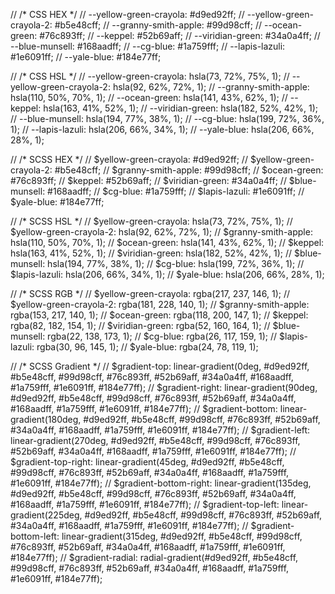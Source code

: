 //   /* CSS HEX */
// --yellow-green-crayola: #d9ed92ff;
// --yellow-green-crayola-2: #b5e48cff;
// --granny-smith-apple: #99d98cff;
// --ocean-green: #76c893ff;
// --keppel: #52b69aff;
// --viridian-green: #34a0a4ff;
// --blue-munsell: #168aadff;
// --cg-blue: #1a759fff;
// --lapis-lazuli: #1e6091ff;
// --yale-blue: #184e77ff;

// /* CSS HSL */
// --yellow-green-crayola: hsla(73, 72%, 75%, 1);
// --yellow-green-crayola-2: hsla(92, 62%, 72%, 1);
// --granny-smith-apple: hsla(110, 50%, 70%, 1);
// --ocean-green: hsla(141, 43%, 62%, 1);
// --keppel: hsla(163, 41%, 52%, 1);
// --viridian-green: hsla(182, 52%, 42%, 1);
// --blue-munsell: hsla(194, 77%, 38%, 1);
// --cg-blue: hsla(199, 72%, 36%, 1);
// --lapis-lazuli: hsla(206, 66%, 34%, 1);
// --yale-blue: hsla(206, 66%, 28%, 1);

// /* SCSS HEX */
// $yellow-green-crayola: #d9ed92ff;
// $yellow-green-crayola-2: #b5e48cff;
// $granny-smith-apple: #99d98cff;
// $ocean-green: #76c893ff;
// $keppel: #52b69aff;
// $viridian-green: #34a0a4ff;
// $blue-munsell: #168aadff;
// $cg-blue: #1a759fff;
// $lapis-lazuli: #1e6091ff;
// $yale-blue: #184e77ff;

// /* SCSS HSL */
// $yellow-green-crayola: hsla(73, 72%, 75%, 1);
// $yellow-green-crayola-2: hsla(92, 62%, 72%, 1);
// $granny-smith-apple: hsla(110, 50%, 70%, 1);
// $ocean-green: hsla(141, 43%, 62%, 1);
// $keppel: hsla(163, 41%, 52%, 1);
// $viridian-green: hsla(182, 52%, 42%, 1);
// $blue-munsell: hsla(194, 77%, 38%, 1);
// $cg-blue: hsla(199, 72%, 36%, 1);
// $lapis-lazuli: hsla(206, 66%, 34%, 1);
// $yale-blue: hsla(206, 66%, 28%, 1);

// /* SCSS RGB */
// $yellow-green-crayola: rgba(217, 237, 146, 1);
// $yellow-green-crayola-2: rgba(181, 228, 140, 1);
// $granny-smith-apple: rgba(153, 217, 140, 1);
// $ocean-green: rgba(118, 200, 147, 1);
// $keppel: rgba(82, 182, 154, 1);
// $viridian-green: rgba(52, 160, 164, 1);
// $blue-munsell: rgba(22, 138, 173, 1);
// $cg-blue: rgba(26, 117, 159, 1);
// $lapis-lazuli: rgba(30, 96, 145, 1);
// $yale-blue: rgba(24, 78, 119, 1);

// /* SCSS Gradient */
// $gradient-top: linear-gradient(0deg, #d9ed92ff, #b5e48cff, #99d98cff, #76c893ff, #52b69aff, #34a0a4ff, #168aadff, #1a759fff, #1e6091ff, #184e77ff);
// $gradient-right: linear-gradient(90deg, #d9ed92ff, #b5e48cff, #99d98cff, #76c893ff, #52b69aff, #34a0a4ff, #168aadff, #1a759fff, #1e6091ff, #184e77ff);
// $gradient-bottom: linear-gradient(180deg, #d9ed92ff, #b5e48cff, #99d98cff, #76c893ff, #52b69aff, #34a0a4ff, #168aadff, #1a759fff, #1e6091ff, #184e77ff);
// $gradient-left: linear-gradient(270deg, #d9ed92ff, #b5e48cff, #99d98cff, #76c893ff, #52b69aff, #34a0a4ff, #168aadff, #1a759fff, #1e6091ff, #184e77ff);
// $gradient-top-right: linear-gradient(45deg, #d9ed92ff, #b5e48cff, #99d98cff, #76c893ff, #52b69aff, #34a0a4ff, #168aadff, #1a759fff, #1e6091ff, #184e77ff);
// $gradient-bottom-right: linear-gradient(135deg, #d9ed92ff, #b5e48cff, #99d98cff, #76c893ff, #52b69aff, #34a0a4ff, #168aadff, #1a759fff, #1e6091ff, #184e77ff);
// $gradient-top-left: linear-gradient(225deg, #d9ed92ff, #b5e48cff, #99d98cff, #76c893ff, #52b69aff, #34a0a4ff, #168aadff, #1a759fff, #1e6091ff, #184e77ff);
// $gradient-bottom-left: linear-gradient(315deg, #d9ed92ff, #b5e48cff, #99d98cff, #76c893ff, #52b69aff, #34a0a4ff, #168aadff, #1a759fff, #1e6091ff, #184e77ff);
// $gradient-radial: radial-gradient(#d9ed92ff, #b5e48cff, #99d98cff, #76c893ff, #52b69aff, #34a0a4ff, #168aadff, #1a759fff, #1e6091ff, #184e77ff);